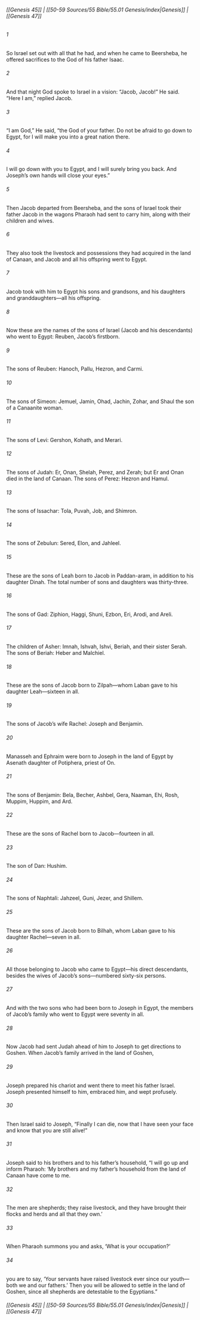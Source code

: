 
###### [[Genesis 45]] | [[50-59 Sources/55 Bible/55.01 Genesis/index|Genesis]] | [[Genesis 47]]

###### 1
So Israel set out with all that he had, and when he came to Beersheba, he offered sacrifices to the God of his father Isaac.
###### 2
And that night God spoke to Israel in a vision: “Jacob, Jacob!” He said. “Here I am,” replied Jacob.
###### 3
“I am God,” He said, “the God of your father. Do not be afraid to go down to Egypt, for I will make you into a great nation there.
###### 4
I will go down with you to Egypt, and I will surely bring you back. And Joseph’s own hands will close your eyes.”
###### 5
Then Jacob departed from Beersheba, and the sons of Israel took their father Jacob in the wagons Pharaoh had sent to carry him, along with their children and wives.
###### 6
They also took the livestock and possessions they had acquired in the land of Canaan, and Jacob and all his offspring went to Egypt.
###### 7
Jacob took with him to Egypt his sons and grandsons, and his daughters and granddaughters—all his offspring.
###### 8
Now these are the names of the sons of Israel (Jacob and his descendants) who went to Egypt: Reuben, Jacob’s firstborn.
###### 9
The sons of Reuben: Hanoch, Pallu, Hezron, and Carmi.
###### 10
The sons of Simeon: Jemuel, Jamin, Ohad, Jachin, Zohar, and Shaul the son of a Canaanite woman.
###### 11
The sons of Levi: Gershon, Kohath, and Merari.
###### 12
The sons of Judah: Er, Onan, Shelah, Perez, and Zerah; but Er and Onan died in the land of Canaan. The sons of Perez: Hezron and Hamul.
###### 13
The sons of Issachar: Tola, Puvah, Job, and Shimron.
###### 14
The sons of Zebulun: Sered, Elon, and Jahleel.
###### 15
These are the sons of Leah born to Jacob in Paddan-aram, in addition to his daughter Dinah. The total number of sons and daughters was thirty-three.
###### 16
The sons of Gad: Ziphion, Haggi, Shuni, Ezbon, Eri, Arodi, and Areli.
###### 17
The children of Asher: Imnah, Ishvah, Ishvi, Beriah, and their sister Serah. The sons of Beriah: Heber and Malchiel.
###### 18
These are the sons of Jacob born to Zilpah—whom Laban gave to his daughter Leah—sixteen in all.
###### 19
The sons of Jacob’s wife Rachel: Joseph and Benjamin.
###### 20
Manasseh and Ephraim were born to Joseph in the land of Egypt by Asenath daughter of Potiphera, priest of On.
###### 21
The sons of Benjamin: Bela, Becher, Ashbel, Gera, Naaman, Ehi, Rosh, Muppim, Huppim, and Ard.
###### 22
These are the sons of Rachel born to Jacob—fourteen in all.
###### 23
The son of Dan: Hushim.
###### 24
The sons of Naphtali: Jahzeel, Guni, Jezer, and Shillem.
###### 25
These are the sons of Jacob born to Bilhah, whom Laban gave to his daughter Rachel—seven in all.
###### 26
All those belonging to Jacob who came to Egypt—his direct descendants, besides the wives of Jacob’s sons—numbered sixty-six persons.
###### 27
And with the two sons who had been born to Joseph in Egypt, the members of Jacob’s family who went to Egypt were seventy in all.
###### 28
Now Jacob had sent Judah ahead of him to Joseph to get directions to Goshen. When Jacob’s family arrived in the land of Goshen,
###### 29
Joseph prepared his chariot and went there to meet his father Israel. Joseph presented himself to him, embraced him, and wept profusely.
###### 30
Then Israel said to Joseph, “Finally I can die, now that I have seen your face and know that you are still alive!”
###### 31
Joseph said to his brothers and to his father’s household, “I will go up and inform Pharaoh: ‘My brothers and my father’s household from the land of Canaan have come to me.
###### 32
The men are shepherds; they raise livestock, and they have brought their flocks and herds and all that they own.’
###### 33
When Pharaoh summons you and asks, ‘What is your occupation?’
###### 34
you are to say, ‘Your servants have raised livestock ever since our youth—both we and our fathers.’ Then you will be allowed to settle in the land of Goshen, since all shepherds are detestable to the Egyptians.”

###### [[Genesis 45]] | [[50-59 Sources/55 Bible/55.01 Genesis/index|Genesis]] | [[Genesis 47]]
